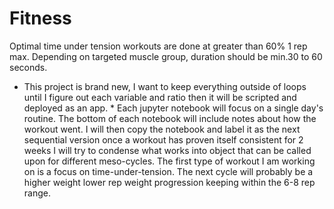 # Fitness
Optimal time under tension workouts are done at greater than 60% 1 rep max.   Depending on targeted muscle group, duration should be min.30 to 60 seconds.

* This project is brand new, I want to keep everything outside of loops until I figure out each variable and ratio then it will be scripted and deployed as an app.  * Each jupyter notebook will focus on a single day's routine. The bottom of each notebook will include notes about how the workout went.  I will then copy the notebook and label it as the next sequential version once a workout has proven itself consistent for 2 weeks I will try to condense what works into object that can be called upon for different meso-cycles.  The first type of workout I am working on is a focus on time-under-tension.  The next cycle will probably be a higher weight lower rep weight progression keeping within the 6-8 rep range.

